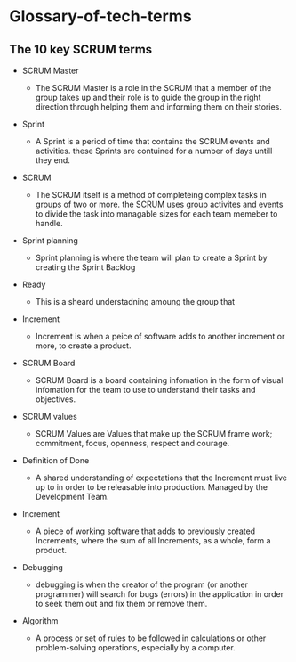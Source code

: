 # Glossary-of-tech-terms

## The 10 key SCRUM terms
* SCRUM Master
  * The SCRUM Master is a role in the SCRUM that a member of the group takes up and their role is to guide the group in the right direction through helping them and informing them on their stories. 
  
* Sprint
  * A Sprint is a period of time that contains the SCRUM events and activities. these Sprints are contuined for a number of days untill they end.
  
* SCRUM
  * The SCRUM itself is a method of completeing complex tasks in groups of two or more. the SCRUM uses group activites and events to divide the task into managable sizes for each team memeber to handle.
  
* Sprint planning
  * Sprint planning is where the team will plan to create a Sprint by creating the Sprint Backlog
  
* Ready
  * This is a sheard understadning amoung the group that 
  
* Increment
  * Increment is when a peice of software adds to another increment or more, to create a product.
  
* SCRUM Board
  * SCRUM Board is a board containing infomation in the form of visual infomation for the team to use to understand their tasks and objectives.
  
* SCRUM values
  * SCRUM Values are Values that make up the SCRUM frame work; commitment, focus, openness, respect and courage.
  
* Definition of Done
  * A shared understanding of expectations that the Increment must live up to in order to be releasable into production. Managed by the Development Team.
  
* Increment
  * A piece of working software that adds to previously created Increments, where the sum of all Increments, as a whole, form a product.
* Debugging
  * debugging is when the creator of the program (or another programmer) will search for bugs (errors) in the application in order to     seek them out and fix them or remove them.
  
* Algorithm
  * A process or set of rules to be followed in calculations or other problem-solving operations, especially by a computer.
